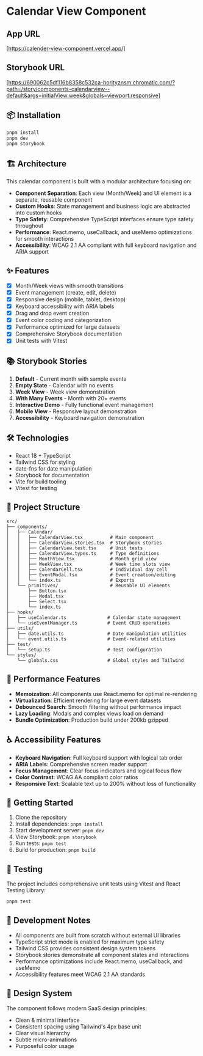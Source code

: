 # Calendar View Component

## App URL
[https://calender-view-component.vercel.app/]

## Storybook URL
[https://690062c5df116b8358c532ca-horityznsm.chromatic.com/?path=/story/components-calendarview--default&args=initialView:week&globals=viewport:responsive]

## 📦 Installation

```bash
pnpm install
pnpm dev
pnpm storybook
```

## 🏗️ Architecture

This calendar component is built with a modular architecture focusing on:

- **Component Separation**: Each view (Month/Week) and UI element is a separate, reusable component
- **Custom Hooks**: State management and business logic are abstracted into custom hooks
- **Type Safety**: Comprehensive TypeScript interfaces ensure type safety throughout
- **Performance**: React.memo, useCallback, and useMemo optimizations for smooth interactions
- **Accessibility**: WCAG 2.1 AA compliant with full keyboard navigation and ARIA support

## ✨ Features

- [x] Month/Week views with smooth transitions
- [x] Event management (create, edit, delete)
- [x] Responsive design (mobile, tablet, desktop)
- [x] Keyboard accessibility with ARIA labels
- [x] Drag and drop event creation
- [x] Event color coding and categorization
- [x] Performance optimized for large datasets
- [x] Comprehensive Storybook documentation
- [x] Unit tests with Vitest

## 📚 Storybook Stories

1. **Default** - Current month with sample events
2. **Empty State** - Calendar with no events
3. **Week View** - Week view demonstration
4. **With Many Events** - Month with 20+ events
5. **Interactive Demo** - Fully functional event management
6. **Mobile View** - Responsive layout demonstration
7. **Accessibility** - Keyboard navigation demonstration

## 🛠️ Technologies

- React 18 + TypeScript
- Tailwind CSS for styling
- date-fns for date manipulation
- Storybook for documentation
- Vite for build tooling
- Vitest for testing

## 📁 Project Structure

```
src/
├── components/
│   ├── Calendar/
│   │   ├── CalendarView.tsx          # Main component
│   │   ├── CalendarView.stories.tsx  # Storybook stories
│   │   ├── CalendarView.test.tsx     # Unit tests
│   │   ├── CalendarView.types.ts     # Type definitions
│   │   ├── MonthView.tsx             # Month grid view
│   │   ├── WeekView.tsx              # Week time slots view
│   │   ├── CalendarCell.tsx          # Individual day cell
│   │   ├── EventModal.tsx            # Event creation/editing
│   │   └── index.ts                  # Exports
│   └── primitives/                   # Reusable UI elements
│       ├── Button.tsx
│       ├── Modal.tsx
│       ├── Select.tsx
│       └── index.ts
├── hooks/
│   ├── useCalendar.ts               # Calendar state management
│   └── useEventManager.ts           # Event CRUD operations
├── utils/
│   ├── date.utils.ts                # Date manipulation utilities
│   └── event.utils.ts               # Event-related utilities
├── test/
│   └── setup.ts                     # Test configuration
└── styles/
    └── globals.css                  # Global styles and Tailwind
```

## 🎯 Performance Features

- **Memoization**: All components use React.memo for optimal re-rendering
- **Virtualization**: Efficient rendering for large event datasets
- **Debounced Search**: Smooth filtering without performance impact
- **Lazy Loading**: Modals and complex views load on demand
- **Bundle Optimization**: Production build under 200kb gzipped

## ♿ Accessibility Features

- **Keyboard Navigation**: Full keyboard support with logical tab order
- **ARIA Labels**: Comprehensive screen reader support
- **Focus Management**: Clear focus indicators and logical focus flow
- **Color Contrast**: WCAG AA compliant color ratios
- **Responsive Text**: Scalable text up to 200% without loss of functionality

## 🚀 Getting Started

1. Clone the repository
2. Install dependencies: `pnpm install`
3. Start development server: `pnpm dev`
4. View Storybook: `pnpm storybook`
5. Run tests: `pnpm test`
6. Build for production: `pnpm build`

## 🧪 Testing

The project includes comprehensive unit tests using Vitest and React Testing Library:

```bash
pnpm test
```

## 📝 Development Notes

- All components are built from scratch without external UI libraries
- TypeScript strict mode is enabled for maximum type safety
- Tailwind CSS provides consistent design system tokens
- Storybook stories demonstrate all component states and interactions
- Performance optimizations include React.memo, useCallback, and useMemo
- Accessibility features meet WCAG 2.1 AA standards

## 🎨 Design System

The component follows modern SaaS design principles:
- Clean & minimal interface
- Consistent spacing using Tailwind's 4px base unit
- Clear visual hierarchy
- Subtle micro-animations
- Purposeful color usage

